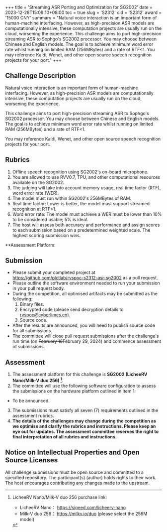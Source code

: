 +++
title = 'Streaming ASR Porting and Optimization for SG2002'
date = 2023-12-28T15:09:10+08:00
toc = true
slug = 'S2312'
cid = 'S2312'
award = '15000 CNY'
summary = "Natural voice interaction is an important form of human-machine interfacing. However, as high-precision ASR models are computationally intensive, these computation projects are usually run on the cloud, worsening the experience. This challenge aims to port high-precision streaming ASR to Sophgo's SG2002 processor. You may choose between Chinese and English models. The goal is to achieve minimum word error rate whilst running on limited RAM (256MBytes) and a rate of RTF<1. You may reference Kaldi, Wenet, and other open source speech recognition projects for your port."
+++

## Challenge Description

Natural voice interaction is an important form of human-machine interfacing. However, as high-precision ASR models are computationally intensive, these computation projects are usually run on the cloud, worsening the experience.

This challenge aims to port high-precision streaming ASR to Sophgo's SG2002 processor. You may choose between Chinese and English models. The goal is to achieve minimum word error rate whilst running on limited RAM (256MBytes) and a rate of RTF<1.

You may reference Kaldi, Wenet, and other open source speech recognition projects for your port.

## Rubrics

1. Offline speech recognition using SG2002's on-board microphone.
2. You are allowed to use RVV0.7, TPU, and other computational resources available on the SG2002.
3. The judging will take into account memory usage, real time factor (RTF), word error rate (WER).
4. The model must run within SG2002's 256MBytes of RAM.
5. Real time factor: Lower is better, the model must support streamed recognition at RTF<1.
6. Word error rate: The model must achieve a WER must be lower than 10% to be considered usable; 5% is ideal.
7. The host will assess both accuracy and performance and assign scores to each submission based on a predetermined weighted scale. The highest scoring submission wins.

**Assessment Platform: 

## Submission

* Please submit your completed project at https://github.com/plctlab/rvspoc-s2312-asr-sg2002 as a pull request.
* Please outline the software environment needed to run your submission in your pull request body.
* During the competition, all optimised artifacts may be submitted as the following:
  1. Binary files.
  2. Encrypted code (please send decryption details to rvspoc@cyberlimes.cn).
  3. Source code.
* After the results are announced, you will need to publish source code for all submissions.
* The committee will close pull request submissions after the challenge's run time (on ~~February 16~~February 29, 2024) and commence assessment of submissions.

## Assessment

1. The assessment platform for this challenge is **SG2002 (LicheeRV Nano/Milk-V duo 256) [^1]**.
2. The committee will use the following software configuration to assess the submissions on the hardware platform outlined in item 1:
  - To be announced.
3. The submissions must satisfy all seven (7) requirements outlined in the assessment rubrics.
4. **The details of the challenges may change during the competition as we optimise and clarify the rubrics and instructions. Please keep an eye out for updates. The assessment committee reserves the right to final interpretation of all rubrics and instructions.**

## Notice on Intellectual Properties and Open Source Licenses

All challenge submissions must be open source and committed to a specified repository. The participant(s) (author) holds rights to their work. The host encourages contributing any changes made to the upstream.


[^1]: LicheeRV Nano/Milk-V duo 256 purchase link:
      - LicheeRV Nano： https://sipeed.com/licheerv-nano
      - Milk-V duo 256： https://milkv.io/duo (please select the 256M model)
